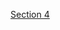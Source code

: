[Section 4](https://www.notion.so/AWS-Section-4_-IAM-AWS-CLI-22548974913c47438c60ac6a90a758bb?pvs=4)
